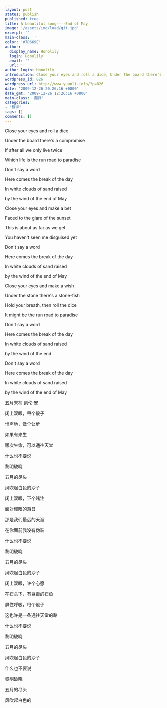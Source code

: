 ```yaml
---
layout: post
status: publish
published: true
title: A beautiful song----End of May
image: '/assets/img/load/git.jpg'
excerpt: ''
main-class: ''
color: '#7D669E'
author:
  display_name: Honolily
  login: Honolily
  email: ''
  url: ''
author_login: Honolily
introduction: Close your eyes and roll a dice, Under the board there's a compromise, If after all we only live twice, Which life is the run road to paradise, Don't say a word
wordpress_id: 826
wordpress_url: http://www.yuanli.info/?p=826
date: '2009-12-26 20:26:16 +0800'
date_gmt: '2009-12-26 12:26:16 +0800'
main-class: '翻译'
categories:
- "翻译"
tags: []
comments: []
---
```


Close your eyes and roll a dice

Under the board there's a compromise

If after all we only live twice

Which life is the run road to paradise

Don't say a word

Here comes the break of the day

In white clouds of sand raised

by the wind of the end of May

Close your eyes and make a bet

Faced to the glare of the sunset

This is about as far as we get

You haven't seen me disguised yet

Don't say a word

Here comes the break of the day

In white clouds of sand raised

by the wind of the end of May

Close your eyes and make a wish

Under the stone there's a stone-fish

Hold your breath, then roll the dice

It might be the run road to paradise

Don't say a word

Here comes the break of the day

In white clouds of sand raised

by the wind of the end

Don't say a word

Here comes the break of the day

In white clouds of sand raised

by the wind of the end of May

五月末梢 凯伦&middot;安

闭上双眼，甩个骰子

悄声地，做个让步

如果有来生

哪次生命，可以通往天堂

什么也不要说

黎明破晓

五月的尽头

风吹起白色的沙子

闭上双眼，下个赌注

面对耀眼的落日

那是我们最远的天涯

在你面前我没有伪装

什么也不要说

黎明破晓

五月的尽头

风吹起白色的沙子

闭上双眼，许个心愿

在石头下，有巨毒的石鱼

屏住呼吸，甩个骰子

这也许是一条通往天堂的路

什么也不要说

黎明破晓

五月的尽头

风吹起白色的沙子

什么也不要说

黎明破晓

五月的尽头

风吹起白色的

